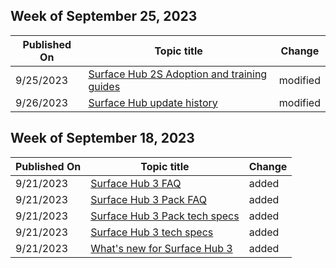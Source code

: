 <!-- This file is generated automatically each week. Changes made to this file will be overwritten.-->



## Week of September 25, 2023


| Published On |Topic title | Change |
|------|------------|--------|
| 9/25/2023 | [Surface Hub 2S Adoption and training guides](/surface-hub/surface-hub-2s-adoption-kit) | modified |
| 9/26/2023 | [Surface Hub update history](/surface-hub/surface-hub-update-history) | modified |


## Week of September 18, 2023


| Published On |Topic title | Change |
|------|------------|--------|
| 9/21/2023 | [Surface Hub 3 FAQ](/surface-hub/surface-hub-3-faq) | added |
| 9/21/2023 | [Surface Hub 3 Pack FAQ](/surface-hub/surface-hub-3-pack-faq) | added |
| 9/21/2023 | [Surface Hub 3 Pack tech specs](/surface-hub/surface-hub-3-pack-techspecs) | added |
| 9/21/2023 | [Surface Hub 3 tech specs](/surface-hub/surface-hub-3-techspecs) | added |
| 9/21/2023 | [What's new for Surface Hub 3](/surface-hub/surface-hub-3-whats-new) | added |
